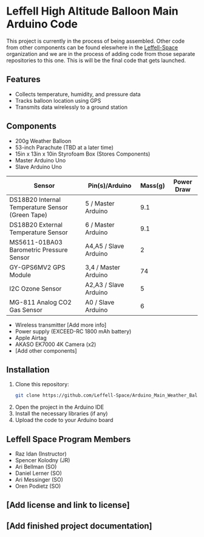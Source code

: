 # Leffell High Altitude Balloon Main Arduino Code

This project is currently in the process of being assembled. Other code from other components can be found eleswhere in the [Leffell-Space](https://github.com/orgs/Leffell-Space/repositories) organization and we are in the process of adding code from those separate repositories to this one. This is will be the final code that gets launched.

## Features

- Collects temperature, humidity, and pressure data
- Tracks balloon location using GPS
- Transmits data wirelessly to a ground station

## Components

- 200g Weather Balloon
- 53-inch Parachute (TBD at a later time)
- 15in x 13in x 10in Styrofoam Box (Stores Components)
- Master Arduino Uno
- Slave Arduino Uno
  

| Sensor | Pin(s)/Arduino  | Mass(g) | Power Draw |           
| - | - | - | - |
|DS18B20 Internal Temperature Sensor (Green Tape)| 5 / Master Arduino| 9.1| |
|DS18B20 External Temperature Sensor | 6 / Master Arduino| 9.1 | |
|MS5611-01BA03 Barometric Pressure Sensor| A4,A5 / Slave Arduino|2| |
|GY-GPS6MV2 GPS Module| 3,4 / Master Arduino|74| |
|I2C Ozone Sensor| A2,A3 / Slave Arduino|5| |
|MG-811 Analog CO2 Gas Sensor| A0 / Slave Arduino|6| |


- Wireless transmitter [Add more info]
- Power supply (EXCEED-RC 1800 mAh battery)
- Apple Airtag 
- AKASO EK7000 4K Camera (x2)
- [Add other components]

## Installation

1. Clone this repository:
   ```bash
   git clone https://github.com/Leffell-Space/Arduino_Main_Weather_Balloon.git
   ```
2. Open the project in the Arduino IDE
3. Install the necessary libraries (if any)
4. Upload the code to your Arduino board

## Leffell Space Program Members
- Raz Idan (Instructor)
- Spencer Kolodny (JR)
- Ari Bellman (SO)
- Daniel Lerner (SO)
- Ari Messinger (SO)
- Oren Podietz (SO)
  
## [Add license and link to license]

## [Add finished project documentation]
